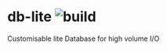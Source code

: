 # db-lite ![build](https://www.travis-ci.com/rohitdgp/db-lite.svg?branch=main)
Customisable lite Database for high volume I/O
